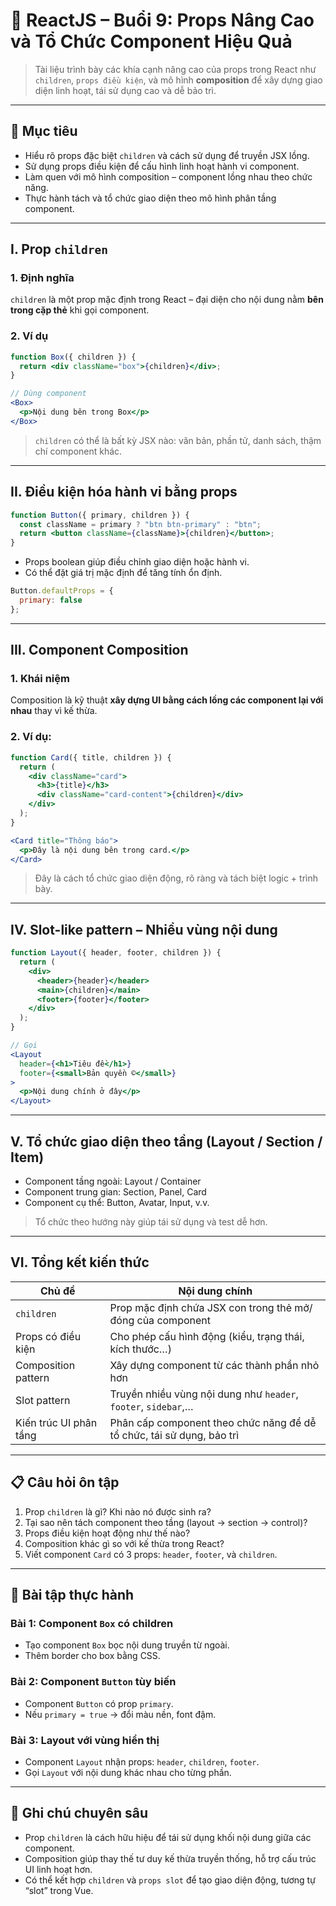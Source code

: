 
# 📘 ReactJS – Buổi 9: Props Nâng Cao và Tổ Chức Component Hiệu Quả

> Tài liệu trình bày các khía cạnh nâng cao của props trong React như `children`, `props điều kiện`, và mô hình **composition** để xây dựng giao diện linh hoạt, tái sử dụng cao và dễ bảo trì.

---

## 🎯 Mục tiêu

- Hiểu rõ props đặc biệt `children` và cách sử dụng để truyền JSX lồng.
- Sử dụng props điều kiện để cấu hình linh hoạt hành vi component.
- Làm quen với mô hình composition – component lồng nhau theo chức năng.
- Thực hành tách và tổ chức giao diện theo mô hình phân tầng component.

---

## I. Prop `children`

### 1. Định nghĩa

`children` là một prop mặc định trong React – đại diện cho nội dung nằm **bên trong cặp thẻ** khi gọi component.

### 2. Ví dụ

```jsx
function Box({ children }) {
  return <div className="box">{children}</div>;
}

// Dùng component
<Box>
  <p>Nội dung bên trong Box</p>
</Box>
```

> `children` có thể là bất kỳ JSX nào: văn bản, phần tử, danh sách, thậm chí component khác.

---

## II. Điều kiện hóa hành vi bằng props

```jsx
function Button({ primary, children }) {
  const className = primary ? "btn btn-primary" : "btn";
  return <button className={className}>{children}</button>;
}
```

- Props boolean giúp điều chỉnh giao diện hoặc hành vi.
- Có thể đặt giá trị mặc định để tăng tính ổn định.

```jsx
Button.defaultProps = {
  primary: false
};
```

---

## III. Component Composition

### 1. Khái niệm

Composition là kỹ thuật **xây dựng UI bằng cách lồng các component lại với nhau** thay vì kế thừa.

### 2. Ví dụ:

```jsx
function Card({ title, children }) {
  return (
    <div className="card">
      <h3>{title}</h3>
      <div className="card-content">{children}</div>
    </div>
  );
}

<Card title="Thông báo">
  <p>Đây là nội dung bên trong card.</p>
</Card>
```

> Đây là cách tổ chức giao diện động, rõ ràng và tách biệt logic + trình bày.

---

## IV. Slot-like pattern – Nhiều vùng nội dung

```jsx
function Layout({ header, footer, children }) {
  return (
    <div>
      <header>{header}</header>
      <main>{children}</main>
      <footer>{footer}</footer>
    </div>
  );
}

// Gọi
<Layout
  header={<h1>Tiêu đề</h1>}
  footer={<small>Bản quyền ©</small>}
>
  <p>Nội dung chính ở đây</p>
</Layout>
```

---

## V. Tổ chức giao diện theo tầng (Layout / Section / Item)

- Component tầng ngoài: Layout / Container
- Component trung gian: Section, Panel, Card
- Component cụ thể: Button, Avatar, Input, v.v.

> Tổ chức theo hướng này giúp tái sử dụng và test dễ hơn.

---

## VI. Tổng kết kiến thức

| Chủ đề                     | Nội dung chính                                                           |
|----------------------------|--------------------------------------------------------------------------|
| `children`                 | Prop mặc định chứa JSX con trong thẻ mở/đóng của component               |
| Props có điều kiện         | Cho phép cấu hình động (kiểu, trạng thái, kích thước…)                  |
| Composition pattern        | Xây dựng component từ các thành phần nhỏ hơn                            |
| Slot pattern               | Truyền nhiều vùng nội dung như `header`, `footer`, `sidebar`,…          |
| Kiến trúc UI phân tầng     | Phân cấp component theo chức năng để dễ tổ chức, tái sử dụng, bảo trì   |

---

## 📋 Câu hỏi ôn tập

1. Prop `children` là gì? Khi nào nó được sinh ra?
2. Tại sao nên tách component theo tầng (layout → section → control)?
3. Props điều kiện hoạt động như thế nào?
4. Composition khác gì so với kế thừa trong React?
5. Viết component `Card` có 3 props: `header`, `footer`, và `children`.

---

## 🧪 Bài tập thực hành

### Bài 1: Component `Box` có children

- Tạo component `Box` bọc nội dung truyền từ ngoài.
- Thêm border cho box bằng CSS.

### Bài 2: Component `Button` tùy biến

- Component `Button` có prop `primary`.
- Nếu `primary = true` → đổi màu nền, font đậm.

### Bài 3: Layout với vùng hiển thị

- Component `Layout` nhận props: `header`, `children`, `footer`.
- Gọi `Layout` với nội dung khác nhau cho từng phần.

---

## 📎 Ghi chú chuyên sâu

- Prop `children` là cách hữu hiệu để tái sử dụng khối nội dung giữa các component.
- Composition giúp thay thế tư duy kế thừa truyền thống, hỗ trợ cấu trúc UI linh hoạt hơn.
- Có thể kết hợp `children` và `props slot` để tạo giao diện động, tương tự “slot” trong Vue.
